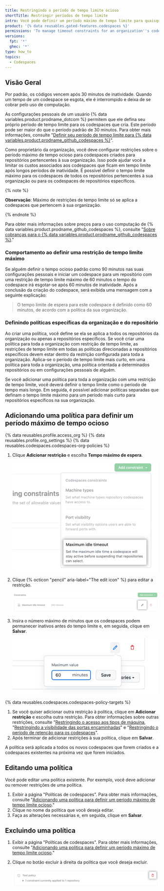 ```yaml
---
title: Restringindo o período de tempo limite ocioso
shortTitle: Restringir períodos de tempo limite
intro: Você pode definir um período máximo de tempo limite para quaisquer codespaces pertencentes à sua organização.
product: '{% data reusables.gated-features.codespaces %}'
permissions: 'To manage timeout constraints for an organization''s codespaces, you must be an owner of the organization.'
versions:
  fpt: '*'
  ghec: '*'
type: how_to
topics:
  - Codespaces
---
```


## Visão Geral

Por padrão, os códigos vencem após 30 minutos de inatividade. Quando um tempo de um codespace se esgota, ele é interrompido e deixa de se cobrar pelo uso de computação.

As configurações pessoais de um usuário {% data variables.product.prodname_dotcom %} permitem que ele defina seu próprio período de tempo limite para os codespaces que cria. Este período pode ser maior do que o período padrão de 30 minutos. Para obter mais informações, consulte "[Definir seu período de tempo limite para {% data variables.product.prodname_github_codespaces %}](/codespaces/customizing-your-codespace/setting-your-timeout-period-for-github-codespaces)".

Como proprietário da organização, você deve configurar restrições sobre o período máximo de tempo ocioso para codespaces criados para repositórios pertencentes à sua organização. Isso pode ajudar você a limitar os custos associados aos codespaces que ficam em tempo limite após longos períodos de inatividade. É possível definir o tempo limite máximo para os codespaces de todos os repositórios pertencentes à sua organização ou para os codespaces de repositórios específicos.

{% note %}

**Observação**: Máximo de restrições de tempo limite só se aplica a codespaces que pertencem à sua organização.

{% endnote %}

Para obter mais informações sobre preços para o uso computação de {% data variables.product.prodname_github_codespaces %}, consulte "[Sobre cobranças para o {% data variables.product.prodname_github_codespaces %}](/billing/managing-billing-for-github-codespaces/about-billing-for-github-codespaces#codespaces-pricing)."

### Comportamento ao definir uma restrição de tempo limite máximo

Se alguém definir o tempo ocioso padrão como 90 minutos nas suas configurações pessoais e iniciar um codespace para um repositório com uma restrição de tempo limite máximo de 60 minutos o tempo do codespace irá esgotar-se após 60 minutos de inatividade. Após a conclusão da criação do codespace, será exibida uma mensagem com a seguinte explicação:

> O tempo limite de espera para este codespace é definido como 60 minutos, de acordo com a política da sua organização.

### Definindo políticas específicas da organização e do repositório

Ao criar uma política, você define se ela se aplica a todos os repositórios da organização ou apenas a repositórios específicos. Se você criar uma política para toda a organização com restrição de tempo limite, as restrições de tempo limite em todas as políticas direcionadas a repositórios específicos devem estar dentro da restrição configurada para toda a organização. Aplica-se o período de tempo limite mais curto, em uma política para toda a organização, uma política orientada a determinados repositórios ou em configurações pessoais de alguém.

Se você adicionar uma política para toda a organização com uma restrição de tempo limite, você deverá definir o tempo limite como o período de tempo mais longo. Em seguida, é possível adicionar políticas separadas que definam o tempo limite máximo para um período mais curto para repositórios específicos na sua organização.

## Adicionando uma política para definir um período máximo de tempo ocioso

{% data reusables.profile.access_org %}
{% data reusables.profile.org_settings %}
{% data reusables.codespaces.codespaces-org-policies %}
1. Clique **Adicionar restrição** e escolha **Tempo máximo de espera**.

   ![Adicionar restrição ao tempo ocioso](/assets/images/help/codespaces/add-constraint-dropdown-timeout.png)

1. Clique {% octicon "pencil" aria-label="The edit icon" %} para editar a restrição.

   ![Editar a restrição de tempo limite](/assets/images/help/codespaces/edit-timeout-constraint.png)

1. Insira o número máximo de minutos que os codespaces podem permanecer inativos antes do tempo limite e, em seguida, clique em **Salvar**.

   ![Defina o tempo limite máximo em minutos](/assets/images/help/codespaces/maximum-minutes-timeout.png)

{% data reusables.codespaces.codespaces-policy-targets %}
1. Se você quiser adicionar outra restrição à política, clique em **Adicionar restrição** e escolha outra restrição. Para obter informações sobre outras restrições, consulte "[Restringindo o acesso aos tipos de máquina](/codespaces/managing-codespaces-for-your-organization/restricting-access-to-machine-types), "[Restringindo a visibilidade das portas encaminhadas](/codespaces/managing-codespaces-for-your-organization/restricting-the-visibility-of-forwarded-ports)" e "[Restringindo o período de retenção para os codespaces](/codespaces/managing-codespaces-for-your-organization/restricting-the-retention-period-for-codespaces)".
1. Após terminar de adicionar restrições à sua política, clique em **Salvar**.

A política será aplicada a todos os novos codespaces que forem criados e a codespaces existentes na próxima vez que forem iniciados.

## Editando uma política

Você pode editar uma política existente. Por exemplo, você deve adicionar ou remover restrições de uma política.

1. Exibir a página "Políticas de codespaces". Para obter mais informações, consulte "[Adicionando uma política para definir um período máximo de tempo limite ocioso](#adding-a-policy-to-set-a-maximum-idle-timeout-period)."
1. Clique no nome da política que você deseja editar.
1. Faça as alterações necessárias e, em seguida, clique em **Salvar**.

## Excluindo uma política

1. Exibir a página "Políticas de codespaces". Para obter mais informações, consulte "[Adicionando uma política para definir um período máximo de tempo limite ocioso](#adding-a-policy-to-set-a-maximum-idle-timeout-period)."
1. Clique no botão excluir à direita da política que você deseja excluir.

   ![O botão de excluir uma política](/assets/images/help/codespaces/policy-delete.png)
